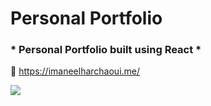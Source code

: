 # Personal Portfolio
### * Personal Portfolio built using React *
:link: https://imaneelharchaoui.me/


<img src="Portimage.PNG" />



